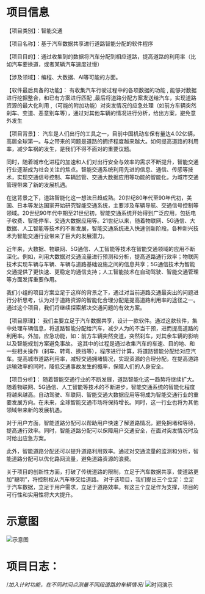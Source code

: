 # 项目信息

【项目类别】：智能交通 

【项目名称】：基于汽车数据共享进行道路智能分配的软件程序 

【项目目的】：通过收集到的数据将汽车分配到相应道路，提高道路的利用率（比如汽车要换道，或者某辆汽车速度过慢）

【涉及领域】：编程、大数据、AI等可能的方面。 

【软件最后具备的功能】： 有收集汽车行驶过程中的各项数据的功能 , 能够对数据进行挖掘整合，和已有方案进行匹配 ,最后将道路分配方案发送给汽车，实现道路资源的最大化利用 ,（可能的附加功能）对突发情况的应急处理（如前方车辆突然刹车、变道、恶意别车等），通过对其他车辆的情况进行分析，给出方案，避免意外发生

【项目背景】： 汽车是人们出行的工具之一，目前中国机动车保有量达4.02亿辆，高居全球第一。与之带来的问题是道路的拥挤程度越来越大。如何提高道路的利用率，减少车祸的发生，是我们不得不面对的重要议题。

 同时，随着城市化进程的加速和人们对出行安全与效率的需求不断提升，智能交通行业逐渐成为社会关注的焦点。智能交通系统利用先进的信息、通信、传感等技术，实现交通信号控制、车辆监管、交通大数据应用等功能的智能化，为城市交通管理带来了新的发展机遇。 

 在这背景之下，道路智能化这一想法日趋成熟。20世纪80年代至90年代初，美国、日本等发达国家开始研究智能交通系统，主要涉及车辆导航、交通信号控制等领域。20世纪90年代中期至21世纪初，智能交通系统开始得到广泛应用，包括电子收费、智能停车、交通大数据应用等。21世纪以来，随着物联网、5G通信、大数据、人工智能等技术的不断发展，智能交通系统进入快速创新阶段。各种新兴技术为智能交通行业带来了巨大的发展潜力。 

 近年来，大数据、物联网、5G通信、人工智能等技术在智能交通领域的应用不断深化。例如，利用大数据对交通流量进行预测和分析，提高道路通行效率；物联网技术实现车辆与车辆、车辆与道路基础设施之间的信息共享；5G通信技术为智能交通提供了更快速、更稳定的通信支持；人工智能技术在自动驾驶、智能交通管理等方面发挥重要作用。 

我们小组的项目方案立足于这样的背景之下，通过对当前道路交通最突出的问题进行分析思考，认为对于道路资源的智能化合理分配是提高道路利用率的途径之一。通过这个项目，我们将继续探索解决交通问题的有效方案。 

 【项目原理】： 我们主要立足于汽车数据共享，设计一款软件。通过这款软件，集中处理车辆信息，将道路智能分配给汽车，减少人为的不当干预，进而提高道路的利用率。外加，应急功能，如：前方车辆突然变道，突然刹车，对其余车辆的影响以及智能规划方案避免事故。  这其中的过程是通过收集汽车的车速、目的地、和一些相关操作（刹车、转弯、换挡等），程序进行计算，将道路智能分配给对应汽车。提高城市道路利用率，减轻交通拥堵情况，实现资源的合理分配，在提高道路运输效率的同时，降低交通事故发生的概率，保障人们的人身安全。 

【项目分析】： 随着智能交通行业的不断发展，道路智能化这一趋势将继续扩大。随着物联网、5G通信、人工智能等技术的不断进步，智能交通系统的智能化程度将越来越高。自动驾驶、车联网、智能交通大数据应用等将成为智能交通行业的重要发展方向。在未来，全球智能交通市场将保持增长。同时，这一行业也将为其他领域带来新的发展机遇。 

 对于用户方面，智能道路分配可以帮助用户快速了解道路情况，避免拥堵和等待，提高通行效率。同时，智能道路分配可以保障用户交通安全，在面对突发情况时及时给出应急方案。

此外，智能道路分配还可以提升道路利用效率。通过对交通流量的监测和分析，智能道路分配可以优化路网流量，避免道路资源的浪费。 

 关于项目的创新性方面，打破了传统道路的限制，立足于汽车数据共享，使道路更加“聪明”，将控制权从汽车移交给道路。 对于该项目，我们提出三个立足：立足于汽车数据，立足于用户需求，立足于道路效率。有这三个立足作为支撑，项目的可行性和实用性将大大提升。



# 示意图

![示意图](https://github.com/naimore3/ID-Roadway/blob/main/Attachments/示意图.jpeg)

# 项目日志：
/*加入计时功能，在不同时间点测量不同段道路的车辆情况*/
![时间演示](https://github.com/naimore3/ID-Roadway/blob/main/Attachments/%E6%97%B6%E9%97%B4%E6%BC%94%E7%A4%BA.jpg)
